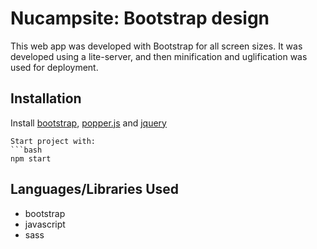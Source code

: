 # Nucampsite: Bootstrap design

This web app was developed with Bootstrap for all screen sizes. It was developed using a lite-server, and then minification and uglification was used for deployment.

## Installation

Install [bootstrap](https://getbootstrap.com/docs/4.5/getting-started/download/), [popper.js](https://github.com/popperjs/popper-core) and [jquery](https://jquery.com/download/)

````
Start project with:
```bash
npm start
````

## Languages/Libraries Used

- bootstrap
- javascript
- sass
